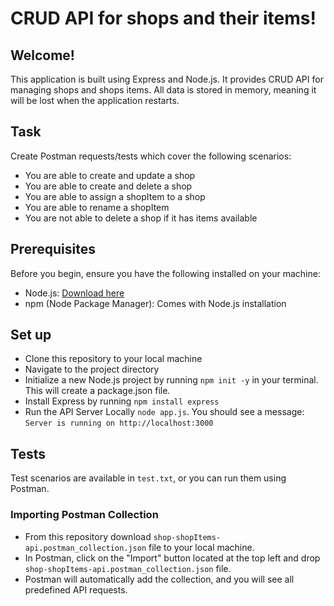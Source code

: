 
# CRUD API for shops and their items!

## Welcome!

This application is built using Express and Node.js. It provides CRUD API for managing shops and shops items. All data is stored in memory, meaning it will be lost when the application restarts.
 
## Task

Create Postman requests/tests which cover the following scenarios:

- You are able to create and update a shop
- You are able to create and delete a shop
- You are able to assign a shopItem to a shop
- You are able to rename a shopItem
- You are not able to delete a shop if it has items available

## Prerequisites

Before you begin, ensure you have the following installed on your machine:

- Node.js: [Download here](https://nodejs.org/)
- npm (Node Package Manager): Comes with Node.js installation

## Set up

- Clone this repository to your local machine
- Navigate to the project directory
- Initialize a new Node.js project by running `npm init -y` in your terminal. This will create a package.json file.
- Install Express by running `npm install express`
- Run the API Server Locally `node app.js`. You should see a message: `Server is running on http://localhost:3000`

## Tests

Test scenarios are available in `test.txt`, or you can run them using Postman.

### Importing Postman Collection

- From this repository download `shop-shopItems-api.postman_collection.json` file to your local machine.
- In Postman, click on the "Import" button located at the top left and drop `shop-shopItems-api.postman_collection.json` file.
- Postman will automatically add the collection, and you will see all predefined API requests.

